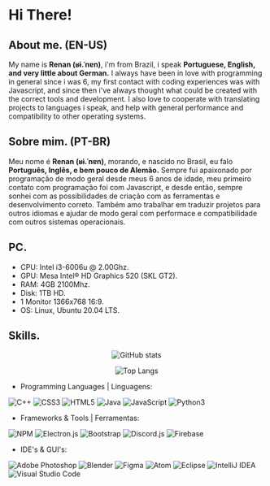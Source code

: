 # Hi There!
## About me. (EN-US)
My name is **Renan (ʁɨ.ˈnɐn)**, i'm from Brazil, i speak **Portuguese, English, and very little about German.** I always have been in love with programming in general since i was 6, my first contact with coding experiences was with Javascript, and since then i've always thought what could be created with the correct tools and development. I also love to cooperate with translating projects to languages i speak, and help with general performance and compatibility to other operating systems.

## Sobre mim. (PT-BR)
Meu nome é **Renan (ʁɨ.ˈnɐn)**, morando, e nascido no Brasil, eu falo **Português, Inglês, e bem pouco de Alemão.** Sempre fui apaixonado por programação de modo geral desde meus 6 anos de idade, meu primeiro contato com programação foi com Javascript, e desde então, sempre sonhei com as possibilidades de criação com as ferramentas e desenvolvimento correto. Também amo trabalhar em traduzir projetos para outros idiomas e ajudar de modo geral com performace e compatibilidade com outros sistemas operacionais.

## PC.
- CPU: Intel i3-6006u @ 2.00Ghz.
- GPU: Mesa Intel® HD Graphics 520 (SKL GT2).
- RAM: 4GB 2100Mhz.
- Disk: 1TB HD.
- 1 Monitor 1366x768 16:9.
- OS: Linux, Ubuntu 20.04 LTS.

## Skills.

<div align='center'>

![GitHub stats](https://github-readme-stats.vercel.app/api?username=KarboXXX&show_icons=true&theme=vision-friendly-dark)

![Top Langs](https://github-readme-stats.vercel.app/api/top-langs/?username=KarboXXX&theme=vision-friendly-dark&langs-count=7&layout=compact)

</div>

- Programming Languages | Linguagens:

 ![C++](https://img.shields.io/badge/c++-000000.svg?style=for-the-badge&logo=c%2B%2B&logoColor=white) ![CSS3](https://img.shields.io/badge/css3-000000.svg?style=for-the-badge&logo=css3&logoColor=white) ![HTML5](https://img.shields.io/badge/html5-000000.svg?style=for-the-badge&logo=html5&logoColor=white) ![Java](https://img.shields.io/badge/java-000000.svg?style=for-the-badge&logo=java&logoColor=white) ![JavaScript](https://img.shields.io/badge/javascript-000000.svg?style=for-the-badge&logo=javascript&logoColor=%23F7DF1E) ![Python3](https://img.shields.io/badge/python3-000000?style=for-the-badge&logo=python&logoColor=ffdd54)

- Frameworks & Tools | Ferramentas:

![NPM](https://img.shields.io/badge/NPM-000000.svg?style=for-the-badge&logo=npm&logoColor=white) ![Electron.js](https://img.shields.io/badge/Electron-000000?style=for-the-badge&logo=Electron&logoColor=white) ![Bootstrap](https://img.shields.io/badge/bootstrap-000000.svg?style=for-the-badge&logo=bootstrap&logoColor=white) ![Discord.js](https://img.shields.io/badge/discord.js-000000?style=for-the-badge&logo=discord&logoColor=white) ![Firebase](https://img.shields.io/badge/Firebase-000000?style=for-the-badge&logo=firebase&logoColor=white)

- IDE's & GUI's:

![Adobe Photoshop](https://img.shields.io/badge/adobephotoshop-000000.svg?style=for-the-badge&logo=adobephotoshop&logoColor=white) ![Blender](https://img.shields.io/badge/blender-000000.svg?style=for-the-badge&logo=blender&logoColor=white) ![Figma](https://img.shields.io/badge/figma-000000.svg?style=for-the-badge&logo=figma&logoColor=white) ![Atom](https://img.shields.io/badge/Atom-000000.svg?style=for-the-badge&logo=atom&logoColor=white) ![Eclipse](https://img.shields.io/badge/Eclipse-000000.svg?style=for-the-badge&logo=Eclipse&logoColor=white) ![IntelliJ IDEA](https://img.shields.io/badge/IntelliJIDEA-000000.svg?style=for-the-badge&logo=intellij-idea&logoColor=white) ![Visual Studio Code](https://img.shields.io/badge/Visual%20Studio%20Code-000000.svg?style=for-the-badge&logo=visual-studio-code&logoColor=white)

